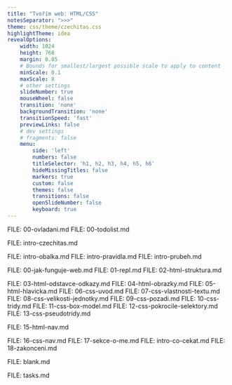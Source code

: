 ```yaml
---
title: "Tvořím web: HTML/CSS"
notesSeparator: ">>>"
theme: css/theme/czechitas.css
highlightTheme: idea
revealOptions:
    width: 1024
    height: 768
    margin: 0.05
    # Bounds for smallest/largest possible scale to apply to content
    minScale: 0.1
    maxScale: 8
    # other settings
    slideNumber: true
    mouseWheel: false
    transition: 'none'
    backgroundTransition: 'none'
    transitionSpeed: 'fast'
    previewLinks: false
    # dev settings
    # fragments: false
    menu:
        side: 'left'
        numbers: false
        titleSelector: 'h1, h2, h3, h4, h5, h6'
        hideMissingTitles: false
        markers: true
        custom: false
        themes: false
        transitions: false
        openSlideNumber: false
        keyboard: true
---
```


FILE: 00-ovladani.md
FILE: 00-todolist.md

FILE: intro-czechitas.md

FILE: intro-obalka.md
FILE: intro-pravidla.md
FILE: intro-prubeh.md

FILE: 00-jak-funguje-web.md
FILE: 01-repl.md
FILE: 02-html-struktura.md

<!-- FILE: prestavka.md -->

FILE: 03-html-odstavce-odkazy.md
FILE: 04-html-obrazky.md
FILE: 05-html-hlavicka.md
FILE: 06-css-uvod.md
FILE: 07-css-vlastnosti-textu.md
FILE: 08-css-velikosti-jednotky.md
FILE: 09-css-pozadi.md
FILE: 10-css-tridy.md
FILE: 11-css-box-model.md
FILE: 12-css-pokrocile-selektory.md
FILE: 13-css-pseudotridy.md
<!-- FILE: 14-css-shorthands.md -->
FILE: 15-html-nav.md


FILE: 16-css-nav.md
FILE: 17-sekce-o-me.md
FILE: intro-co-cekat.md
FILE: 18-zakonceni.md

FILE: blank.md

FILE: tasks.md
